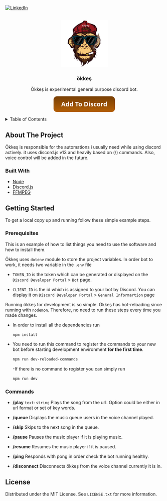<div id="top"></div>

[![LinkedIn][linkedin-shield]][linkedin-url]

<!-- PROJECT LOGO -->
<br />
<div align="center">
  <a href="https://github.com/ahmetkoprulu/okkes">
    <img src="logo.png" alt="Logo" width="150" height="150">
  </a>

<h3 align="center">ökkeş</h3>

  <p align="center">
    Ökkeş is experimental general purpose discord bot.
    <br />

<button onclick="window.location.href='https://bing.com';" style="background: #783f04;
background: linear-gradient(#783f04, #b45f06);
border-radius: 11px;
border: 0px;
padding: 15px 25px;
color: #ffffff;
display: inline-block;
font: normal bold 20px/1 'Open Sans', sans-serif;
text-align: center;"><i class="fab fa-discord"></i> Add To Discord</button>

  </p>
</div>

<!-- TABLE OF CONTENTS -->
<details>
  <summary>Table of Contents</summary>
  <ol>
    <li>
      <a href="#about-the-project">About The Project</a>
      <ul>
        <li><a href="#built-with">Built With</a></li>
      </ul>
    </li>
    <li>
      <a href="#getting-started">Getting Started</a>
      <ul>
        <li><a href="#prerequisites">Prerequisites</a></li>
        <li><a href="#commands">Commands</a></li>
      </ul>
    </li>
    <li><a href="#license">License</a></li>
  </ol>
</details>

<!-- ABOUT THE PROJECT -->

## About The Project

Ökkeş is responsible for the automations i usually need while using discord actively. it uses discord.js v13 and heavily based on (/) commands. Also, voice control will be added in the future.

### Built With

- [Node](https://nextjs.org/)
- [Discord.js](https://reactjs.org/)
- [FFMPEG](https://vuejs.org/)

<!-- GETTING STARTED -->

## Getting Started

To get a local copy up and running follow these simple example steps.

### Prerequisites

This is an example of how to list things you need to use the software and how to install them.

Ökkeş uses `dotenv` module to store the project variables. In order bot to work, it needs two variable in the `.env` file

- `TOKEN_ID` is the token which can be generated or displayed on the `Discord Developer Portal` > `Bot` page.

- `CLIENT_ID` is the id which is assigned to your bot by Discord. You can display it on `Discord Developer Portal` > `General Informartion` page

Running ökkeş for development is so simple. Ökkeş has hot-reloading since running with `nodemon`. Therefore, no need to run these steps every time you made changes.

- In order to install all the dependencies run
  ```sh
  npm install
  ```
- You need to run this command to register the commands to your new bot before starting development environment **for the first time**.
  ```sh
  npm run dev-reloaded-commands
  ```
  -If there is no command to register you can simply run
  ```sh
  npm run dev
  ```

### Commands

- **/play** `text:string`
  Plays the song from the url. Option could be either in url format or set of key words.

- **/queue**
  Displays the music queue users in the voice channel played.

- **/skip**
  Skips to the next song in the queue.

- **/pause**
  Pauses the music player if it is playing music.

- **/resume**
  Resumes the music player if it is paused.

- **/ping**
  Responds with pong in order check the bot running healthy.

- **/disconnect**
  Disconnects ökkeş from the voice channel currently it is in.

<!-- LICENSE -->

## License

Distributed under the MIT License. See `LICENSE.txt` for more information.

<!-- MARKDOWN LINKS & IMAGES -->
<!-- https://www.markdownguide.org/basic-syntax/#reference-style-links -->

[linkedin-shield]: https://img.shields.io/badge/-LinkedIn-black.svg?style=for-the-badge&logo=linkedin&colorB=555
[linkedin-url]: https://www.linkedin.com/in/ahmetkoprulu/

